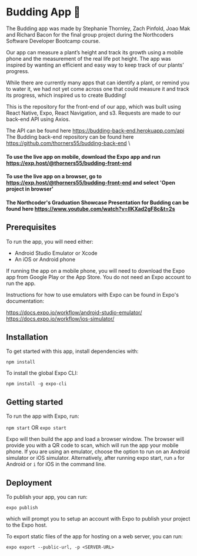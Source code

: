 # Budding App 🌱

The Budding app was made by Stephanie Thornley, Zach Pinfold, Joao Mak and Richard Bacon for the final group project during the Northcoders Software Developer Bootcamp course.

Our app can measure a plant’s height and track its growth using a mobile phone and the measurement of the real life pot height. The app was inspired by wanting an efficient and easy way to keep track of our plants’ progress.

While there are currently many apps that can identify a plant, or remind you to water it, we had not yet come across one that could measure it and track its progress, which inspired us to create Budding!

This is the repository for the front-end of our app, which was built using React Native, Expo, React Navigation, and s3. Requests are made to our back-end API using Axios.

The API can be found here https://budding-back-end.herokuapp.com/api \
The Budding back-end repository can be found here https://github.com/thorners55/budding-back-end \

#### To use the live app on mobile, download the Expo app and run https://exp.host/@thorners55/budding-front-end

#### To use the live app on a browser, go to https://exp.host/@thorners55/budding-front-end and select 'Open project in browser'

#### The Northcoder's Graduation Showcase Presentation for Budding can be found here https://www.youtube.com/watch?v=llKXad2gF8c&t=2s

## Prerequisites

To run the app, you will need either:

- Android Studio Emulator or Xcode
- An iOS or Android phone

If running the app on a mobile phone, you will need to download the Expo app from Google Play or the App Store.
You do not need an Expo account to run the app.

Instructions for how to use emulators with Expo can be found in Expo's documentation:

https://docs.expo.io/workflow/android-studio-emulator/ \
https://docs.expo.io/workflow/ios-simulator/

## Installation

To get started with this app, install dependencies with:

`npm install`

To install the global Expo CLI:

`npm install -g expo-cli`

## Getting started

To run the app with Expo, run:

`npm start`
OR
`expo start`

Expo will then build the app and load a browser window.
The browser will provide you with a QR code to scan, which will run the app your mobile phone.
If you are using an emulator, choose the option to run on an Android simulator or iOS simulator. Alternatively, after running expo start, run `a` for Android or `i` for iOS in the command line.

## Deployment

To publish your app, you can run:

`expo publish`

which will prompt you to setup an account with Expo to publish your project to the Expo host.

To export static files of the app for hosting on a web server, you can run:

`expo export --public-url, -p <SERVER-URL>`
